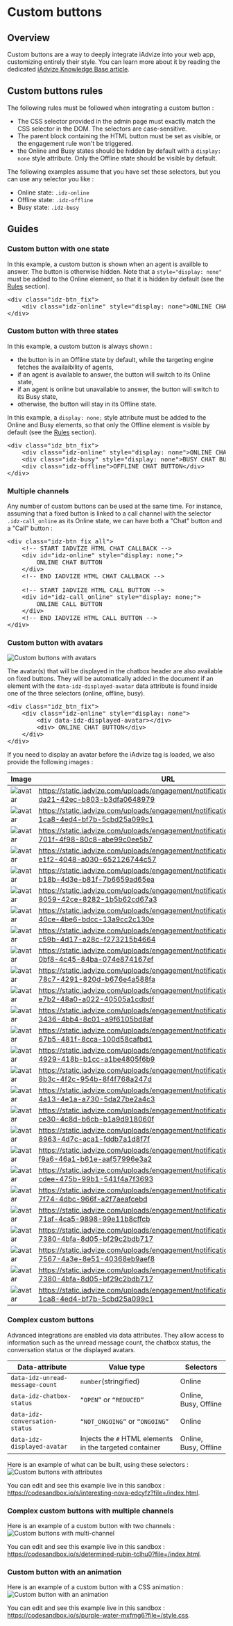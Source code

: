 # Custom buttons

## Overview <span hidden>custom buttons</span>
Custom buttons are a way to deeply integrate iAdvize into your web app, customizing entirely their style.
You can learn more about it by reading the dedicated [iAdvize Knowledge Base article](https://help.iadvize.com/hc/en-gb/articles/205165908).

## Custom buttons rules
The following rules must be followed when integrating a custom button : 
- The CSS selector provided in the admin page must exactly match the CSS selector in the DOM. The selectors are case-sensitive.
- The parent block containing the HTML button must be set as visible, or the engagement rule won't be triggered.
- the Online and Busy states should be hidden by default with a `display: none` style attribute. Only the Offline state should be visible by default.


The following examples assume that you have set these selectors, but you can use any selector you like : 
- Online state: `.idz-online`
- Offline state: `.idz-offline`
- Busy state: `.idz-busy`

## Guides <span hidden>custom buttons</span>

### Custom button with one state

In this example, a custom button is shown when an agent is availble to answer. The button is otherwise hidden.
Note that a `style="display: none"` must be added to the Online element, so that it is hidden by default (see the [Rules](/documentation/custom-buttons#custom-buttons-rules) section).

<pre class="prettyprint lang-html">
&lt;div class=&quot;idz-btn_fix&quot;&gt;
	&lt;div class=&quot;idz-online&quot; style=&quot;display: none&quot;&gt;ONLINE CHAT BUTTON&lt;/div&gt;
&lt;/div&gt;
</pre>


### Custom button with three states
In this example, a custom button is always shown : 
- the button is in an Offline state by default, while the targeting engine fetches the availaibility of agents,
- if an agent is available to answer, the button will switch to its Online state,
- if an agent is online but unavailable to answer, the button will switch to its Busy state,
- otherwise, the button will stay in its Offline state.

In this example, a `display: none;` style attribute must be added to the Online and Busy elements, so that only the Offline element is visible by default (see the [Rules](/documentation/custom-buttons#custom-buttons-rules) section).

<pre class="prettyprint lang-html">
&lt;div class=&quot;idz_btn_fix&quot;&gt;
	&lt;div class=&quot;idz-online&quot; style=&quot;display: none&quot;&gt;ONLINE CHAT BUTTON&lt;/div&gt;
	&lt;div class=&quot;idz-busy&quot; style=&quot;display: none&quot;&gt;BUSY CHAT BUTTON&lt;/div&gt;
	&lt;div class=&quot;idz-offline&quot;&gt;OFFLINE CHAT BUTTON&lt;/div&gt;
&lt;/div&gt;
</pre>

### Multiple channels
Any number of custom buttons can be used at the same time. For instance, assuming that a fixed button is linked to a call channel with the selector `.idz-call_online` as its Online state, we can have both a "Chat" button and a "Call" button :

<pre class="prettyprint lang-html">
&lt;div class=&quot;idz-btn_fix_all&quot;&gt;
	&lt;!-- START IADVIZE HTML CHAT CALLBACK --&gt;
	&lt;div id=&quot;idz-online&quot; style=&quot;display: none;&quot;&gt;
		ONLINE CHAT BUTTON
	&lt;/div&gt;
	&lt;!-- END IADVIZE HTML CHAT CALLBACK --&gt;

	&lt;!-- START IADVIZE HTML CALL BUTTON --&gt;
	&lt;div id=&quot;idz-call_online&quot; style=&quot;display: none;&quot;&gt;
		ONLINE CALL BUTTON
	&lt;/div&gt;
	&lt;!-- END IADVIZE HTML CALL BUTTON --&gt;
&lt;/div&gt;
</pre>


### Custom button with avatars

![Custom buttons with avatars](./assets/images/custom-buttons/avatars.png) 

The avatar(s) that will be displayed in the chatbox header are also available on fixed buttons. They will be automatically added in the document if an element with the `data-idz-displayed-avatar` data attribute is found inside one of the three selectors (online, offline, busy).

<pre class="prettyprint lang-html">
&lt;div class=&quot;idz_btn_fix&quot;&gt;
	&lt;div class=&quot;idz-online&quot; style=&quot;display: none&quot;&gt;
		&lt;div data-idz-displayed-avatar&gt;&lt;/div&gt;
		&lt;div&gt; ONLINE CHAT BUTTON&lt;/div&gt;
	&lt;/div&gt;
&lt;/div&gt;
</pre>

If you need to display an avatar before the iAdvize tag is loaded, we also provide the following images : 

| Image                                                                                                             | URL                                                                                                    |
|-------------------------------------------------------------------------------------------------------------------|--------------------------------------------------------------------------------------------------------|
| ![avatar](https://static.iadvize.com/uploads/engagement/notification/avatar/88ac160a-da21-42ec-b803-b3dfa0648979) | https://static.iadvize.com/uploads/engagement/notification/avatar/88ac160a-da21-42ec-b803-b3dfa0648979 |
| ![avatar](https://static.iadvize.com/uploads/engagement/notification/avatar/75418395-1ca8-4ed4-bf7b-5cbd25a099c1) | https://static.iadvize.com/uploads/engagement/notification/avatar/75418395-1ca8-4ed4-bf7b-5cbd25a099c1 |
| ![avatar](https://static.iadvize.com/uploads/engagement/notification/avatar/d79335f2-701f-4f98-80c8-abe99c0ee5b7) | https://static.iadvize.com/uploads/engagement/notification/avatar/d79335f2-701f-4f98-80c8-abe99c0ee5b7 |
| ![avatar](https://static.iadvize.com/uploads/engagement/notification/avatar/db825d36-e1f2-4048-a030-652126744c57) | https://static.iadvize.com/uploads/engagement/notification/avatar/db825d36-e1f2-4048-a030-652126744c57 |
| ![avatar](https://static.iadvize.com/uploads/engagement/notification/avatar/6208576f-b18b-4d3e-b81f-7b6659ad65ea) | https://static.iadvize.com/uploads/engagement/notification/avatar/6208576f-b18b-4d3e-b81f-7b6659ad65ea |
| ![avatar](https://static.iadvize.com/uploads/engagement/notification/avatar/f23ec373-8059-42ce-8282-1b5b62cd67a3) | https://static.iadvize.com/uploads/engagement/notification/avatar/f23ec373-8059-42ce-8282-1b5b62cd67a3 |
| ![avatar](https://static.iadvize.com/uploads/engagement/notification/avatar/d5ebe601-40ce-4be6-bdcc-13a9cc2c130e) | https://static.iadvize.com/uploads/engagement/notification/avatar/d5ebe601-40ce-4be6-bdcc-13a9cc2c130e |
| ![avatar](https://static.iadvize.com/uploads/engagement/notification/avatar/b4727507-c59b-4d17-a28c-f273215b4664) | https://static.iadvize.com/uploads/engagement/notification/avatar/b4727507-c59b-4d17-a28c-f273215b4664 |
| ![avatar](https://static.iadvize.com/uploads/engagement/notification/avatar/bbf42d3f-0bf8-4c45-84ba-074e874167ef) | https://static.iadvize.com/uploads/engagement/notification/avatar/bbf42d3f-0bf8-4c45-84ba-074e874167ef |
| ![avatar](https://static.iadvize.com/uploads/engagement/notification/avatar/89725342-78c7-4291-820d-b676e4a588fa) | https://static.iadvize.com/uploads/engagement/notification/avatar/89725342-78c7-4291-820d-b676e4a588fa |
| ![avatar](https://static.iadvize.com/uploads/engagement/notification/avatar/06309ba9-e7b2-48a0-a022-40505a1cdbdf) | https://static.iadvize.com/uploads/engagement/notification/avatar/06309ba9-e7b2-48a0-a022-40505a1cdbdf |
| ![avatar](https://static.iadvize.com/uploads/engagement/notification/avatar/90161a0a-3436-4bb4-8c01-a9f6105bd8af) | https://static.iadvize.com/uploads/engagement/notification/avatar/90161a0a-3436-4bb4-8c01-a9f6105bd8af |
| ![avatar](https://static.iadvize.com/uploads/engagement/notification/avatar/245288b2-67b5-481f-8cca-100d58cafbd1) | https://static.iadvize.com/uploads/engagement/notification/avatar/245288b2-67b5-481f-8cca-100d58cafbd1 |
| ![avatar](https://static.iadvize.com/uploads/engagement/notification/avatar/51e7fa1e-4929-418b-b1cc-a1be4805f6b9) | https://static.iadvize.com/uploads/engagement/notification/avatar/51e7fa1e-4929-418b-b1cc-a1be4805f6b9 |
| ![avatar](https://static.iadvize.com/uploads/engagement/notification/avatar/76a0fe84-8b3c-4f2c-954b-8f4f768a247d) | https://static.iadvize.com/uploads/engagement/notification/avatar/76a0fe84-8b3c-4f2c-954b-8f4f768a247d |
| ![avatar](https://static.iadvize.com/uploads/engagement/notification/avatar/3355a45c-4a13-4e1a-a730-5da27be2a4c3) | https://static.iadvize.com/uploads/engagement/notification/avatar/3355a45c-4a13-4e1a-a730-5da27be2a4c3 |
| ![avatar](https://static.iadvize.com/uploads/engagement/notification/avatar/e9202db2-ce30-4c8d-b6cb-b1a9d918060f) | https://static.iadvize.com/uploads/engagement/notification/avatar/e9202db2-ce30-4c8d-b6cb-b1a9d918060f |
| ![avatar](https://static.iadvize.com/uploads/engagement/notification/avatar/e7d059e4-8963-4d7c-aca1-fddb7a1d8f7f) | https://static.iadvize.com/uploads/engagement/notification/avatar/e7d059e4-8963-4d7c-aca1-fddb7a1d8f7f |
| ![avatar](https://static.iadvize.com/uploads/engagement/notification/avatar/c30929ff-f9a6-46a1-b61e-aaf57996e3a2) | https://static.iadvize.com/uploads/engagement/notification/avatar/c30929ff-f9a6-46a1-b61e-aaf57996e3a2 |
| ![avatar](https://static.iadvize.com/uploads/engagement/notification/avatar/a8bb86c6-cdee-475b-99b1-541f4a7f3693) | https://static.iadvize.com/uploads/engagement/notification/avatar/a8bb86c6-cdee-475b-99b1-541f4a7f3693 |
| ![avatar](https://static.iadvize.com/uploads/engagement/notification/avatar/48fb13cd-7f74-4dbc-966f-a2f7aeafcebd) | https://static.iadvize.com/uploads/engagement/notification/avatar/48fb13cd-7f74-4dbc-966f-a2f7aeafcebd |
| ![avatar](https://static.iadvize.com/uploads/engagement/notification/avatar/3eb0e70c-71af-4ca5-9898-99e11b8cffcb) | https://static.iadvize.com/uploads/engagement/notification/avatar/3eb0e70c-71af-4ca5-9898-99e11b8cffcb |
| ![avatar](https://static.iadvize.com/uploads/engagement/notification/avatar/dd41f94b-7380-4bfa-8d05-bf29c2bdb717) | https://static.iadvize.com/uploads/engagement/notification/avatar/dd41f94b-7380-4bfa-8d05-bf29c2bdb717 |
| ![avatar](https://static.iadvize.com/uploads/engagement/notification/avatar/025519bd-7567-4a3e-8e51-40368eb9aef8) | https://static.iadvize.com/uploads/engagement/notification/avatar/025519bd-7567-4a3e-8e51-40368eb9aef8 |
| ![avatar](https://static.iadvize.com/uploads/engagement/notification/avatar/dd41f94b-7380-4bfa-8d05-bf29c2bdb717) | https://static.iadvize.com/uploads/engagement/notification/avatar/dd41f94b-7380-4bfa-8d05-bf29c2bdb717 |
| ![avatar](https://static.iadvize.com/uploads/engagement/notification/avatar/75418395-1ca8-4ed4-bf7b-5cbd25a099c1) | https://static.iadvize.com/uploads/engagement/notification/avatar/75418395-1ca8-4ed4-bf7b-5cbd25a099c1 |

### Complex custom buttons

Advanced integrations are enabled via data attributes. They allow access to information such as the unread message count, the chatbox status, the conversation status or the displayed avatars.

| Data-attribute                  | Value type                                              | Selectors             |
|---------------------------------|---------------------------------------------------------|-----------------------|
| `data-idz-unread-message-count` | `number`(stringified)                                   | Online                |
| `data-idz-chatbox-status`       | `“OPEN”` or `“REDUCED”`                                 | Online, Busy, Offline |
| `data-idz-conversation-status`  | `“NOT_ONGOING”` or `“ONGOING”`                          | Online                |
| `data-idz-displayed-avatar`     | Injects the `#` HTML elements in the targeted container | Online, Busy, Offline |

Here is an example of what can be built, using these selectors :
![Custom buttons with attributes](./assets/images/custom-buttons/attributes.png) 

You can edit and see this example live in this sandbox :  https://codesandbox.io/s/interesting-nova-edcyfz?file=/index.html. 


### Complex custom buttons with multiple channels

Here is an example of a custom button with two channels : 
![Custom buttons with multi-channel](./assets/images/custom-buttons/multi-channel.png) 

You can edit and see this example live in this sandbox :  https://codesandbox.io/s/determined-rubin-tclhu0?file=/index.html.

### Custom button with an animation
Here is an example of a custom button with a CSS animation : 
![Custom button with an animation](./assets/images/custom-buttons/animation.gif) 

You can edit and see this example live in this sandbox : https://codesandbox.io/s/purple-water-mxfmg6?file=/style.css.
